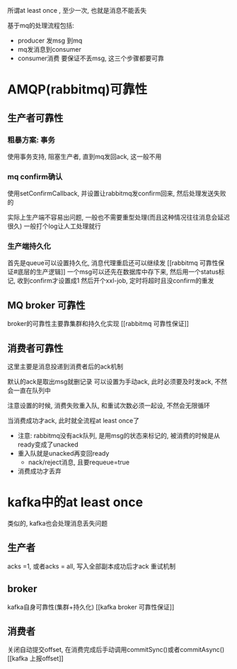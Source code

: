 所谓at least once , 至少一次, 也就是消息不能丢失

基于mq的处理流程包括:
- producer 发msg 到mq
- mq发消息到consumer
- consumer消费
要保证不丢msg, 这三个步骤都要可靠
# AMQP(rabbitmq)可靠性
## 生产者可靠性

### 粗暴方案: 事务
使用事务支持, 阻塞生产者, 直到mq发回ack, 这一般不用

### mq confirm确认
使用setConfirmCallback, 并设置让rabbitmq发confirm回来, 然后处理发送失败的

实际上生产端不容易出问题, 一般也不需要重型处理(而且这种情况往往消息会延迟很久)
一般打个log让人工处理就行

### 生产端持久化

首先是queue可以设置持久化, 消息代理重启还可以继续发
[[rabbitmq 可靠性保证#底层的生产逻辑]]
一个msg可以还先在数据库中存下来, 然后用一个status标记, 收到confirm才设置成1
然后开个xxl-job, 定时将超时且没confirm的重发

## MQ broker 可靠性
broker的可靠性主要靠集群和持久化实现
[[rabbitmq 可靠性保证]]
## 消费者可靠性
这里主要是消息投递到消费者后的ack机制

默认的ack是取出msg就删记录
可以设置为手动ack, 此时必须要及时发ack, 不然会一直在队列中

注意设置的时候, 消费失败重入队, 和重试次数必须一起设, 不然会无限循环

当消费成功才ack, 此时就全流程at least once了

- 注意: rabbitmq没有ack队列, 是用msg的状态来标记的, 被消费的时候是从ready变成了unacked
- 重入队就是unacked再变回ready
	- nack/reject消息, 且要requeue=true
- 消费成功才丢弃


# kafka中的at least once

类似的, kafka也会处理消息丢失问题

## 生产者
acks =1, 或者acks = all, 写入全部副本成功后才ack
重试机制
## broker
kafka自身可靠性(集群+持久化)
[[kafka broker 可靠性保证]]
## 消费者
关闭自动提交offset, 在消费完成后手动调用commitSync()或者commitAsync()
[[kafka 上报offset]]
